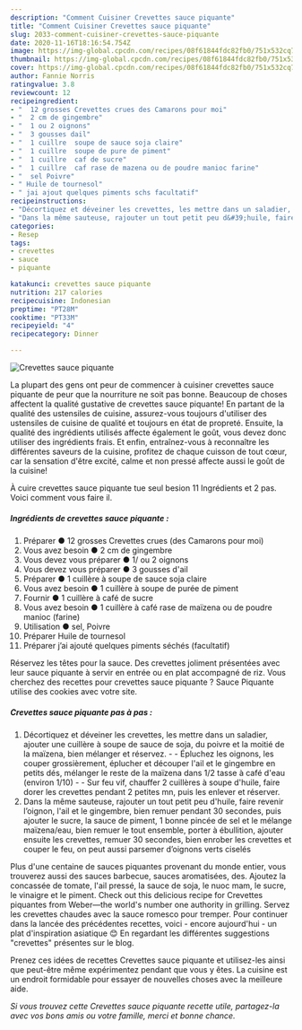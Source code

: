 ```yaml
---
description: "Comment Cuisiner Crevettes sauce piquante"
title: "Comment Cuisiner Crevettes sauce piquante"
slug: 2033-comment-cuisiner-crevettes-sauce-piquante
date: 2020-11-16T18:16:54.754Z
image: https://img-global.cpcdn.com/recipes/08f61844fdc82fb0/751x532cq70/crevettes-sauce-piquante-photo-principale-de-la-recette.jpg
thumbnail: https://img-global.cpcdn.com/recipes/08f61844fdc82fb0/751x532cq70/crevettes-sauce-piquante-photo-principale-de-la-recette.jpg
cover: https://img-global.cpcdn.com/recipes/08f61844fdc82fb0/751x532cq70/crevettes-sauce-piquante-photo-principale-de-la-recette.jpg
author: Fannie Norris
ratingvalue: 3.8
reviewcount: 12
recipeingredient:
- "  12 grosses Crevettes crues des Camarons pour moi"
- "  2 cm de gingembre"
- "  1 ou 2 oignons"
- "  3 gousses dail"
- "  1 cuillre  soupe de sauce soja claire"
- "  1 cuillre  soupe de pure de piment"
- "  1 cuillre  caf de sucre"
- "  1 cuillre  caf rase de mazena ou de poudre manioc farine"
- "  sel Poivre"
- " Huile de tournesol"
- " jai ajout quelques piments schs facultatif"
recipeinstructions:
- "Décortiquez et déveiner les crevettes, les mettre dans un saladier, ajouter une cuillère à soupe de sauce de soja, du poivre et la moitié de la maïzena, bien mélanger et réservez.  Épluchez les oignons, les couper grossièrement, éplucher et découper l&#39;ail et le gingembre en petits dés, mélanger le reste de la maïzena dans 1/2 tasse à café d&#39;eau (environ 1/10)  Sur feu vif, chauffer 2 cuillères à soupe d&#39;huile, faire dorer les crevettes pendant 2 petites mn, puis les enlever et réserver."
- "Dans la même sauteuse, rajouter un tout petit peu d&#39;huile, faire revenir l’oignon, l&#39;ail et le gingembre, bien remuer pendant 30 secondes, puis ajouter le sucre, la sauce de piment, 1 bonne pincée de sel et le mélange maïzena/eau, bien remuer le tout ensemble, porter à ébullition, ajouter ensuite les crevettes, remuer 30 secondes, bien enrober les crevettes et couper le feu, on peut aussi parsemer d’oignons verts ciselés"
categories:
- Resep
tags:
- crevettes
- sauce
- piquante

katakunci: crevettes sauce piquante 
nutrition: 217 calories
recipecuisine: Indonesian
preptime: "PT28M"
cooktime: "PT33M"
recipeyield: "4"
recipecategory: Dinner

---
```



![Crevettes sauce piquante](https://img-global.cpcdn.com/recipes/08f61844fdc82fb0/751x532cq70/crevettes-sauce-piquante-photo-principale-de-la-recette.jpg)

La plupart des gens ont peur de commencer à cuisiner crevettes sauce piquante de peur que la nourriture ne soit pas bonne. Beaucoup de choses affectent la qualité gustative de crevettes sauce piquante! En partant de la qualité des ustensiles de cuisine, assurez-vous toujours d'utiliser des ustensiles de cuisine de qualité et toujours en état de propreté. Ensuite, la qualité des ingrédients utilisés affecte également le goût, vous devez donc utiliser des ingrédients frais. Et enfin, entraînez-vous à reconnaître les différentes saveurs de la cuisine, profitez de chaque cuisson de tout cœur, car la sensation d'être excité, calme et non pressé affecte aussi le goût de la cuisine!

<!--inarticleads1-->

À cuire crevettes sauce piquante tue seul besion 11 Ingrédients et 2 pas. Voici comment vous faire il.

##### Ingrédients de crevettes sauce piquante :

1. Préparer  ● 12 grosses Crevettes crues (des Camarons pour moi)
1. Vous avez besoin  ● 2 cm de gingembre
1. Vous devez vous préparer  ● 1/ ou 2 oignons
1. Vous devez vous préparer  ● 3 gousses d&#39;ail
1. Préparer  ● 1 cuillère à soupe de sauce soja claire
1. Vous avez besoin  ● 1 cuillère à soupe de purée de piment
1. Fournir  ● 1 cuillère à café de sucre
1. Vous avez besoin  ● 1 cuillère à café rase de maïzena ou de poudre manioc (farine)
1. Utilisation  ● sel, Poivre
1. Préparer  Huile de tournesol
1. Préparer  j’ai ajouté quelques piments séchés (facultatif)


Réservez les têtes pour la sauce. Des crevettes joliment présentées avec leur sauce piquante à servir en entrée ou en plat accompagné de riz. Vous cherchez des recettes pour crevettes sauce piquante ? Sauce Piquante utilise des cookies avec votre site. 

<!--inarticleads2-->

##### Crevettes sauce piquante pas à pas :

1. Décortiquez et déveiner les crevettes, les mettre dans un saladier, ajouter une cuillère à soupe de sauce de soja, du poivre et la moitié de la maïzena, bien mélanger et réservez. -  - Épluchez les oignons, les couper grossièrement, éplucher et découper l&#39;ail et le gingembre en petits dés, mélanger le reste de la maïzena dans 1/2 tasse à café d&#39;eau (environ 1/10) -  - Sur feu vif, chauffer 2 cuillères à soupe d&#39;huile, faire dorer les crevettes pendant 2 petites mn, puis les enlever et réserver.
1. Dans la même sauteuse, rajouter un tout petit peu d&#39;huile, faire revenir l’oignon, l&#39;ail et le gingembre, bien remuer pendant 30 secondes, puis ajouter le sucre, la sauce de piment, 1 bonne pincée de sel et le mélange maïzena/eau, bien remuer le tout ensemble, porter à ébullition, ajouter ensuite les crevettes, remuer 30 secondes, bien enrober les crevettes et couper le feu, on peut aussi parsemer d’oignons verts ciselés


Plus d&#39;une centaine de sauces piquantes provenant du monde entier, vous trouverez aussi des sauces barbecue, sauces aromatisées, des. Ajoutez la concassée de tomate, l&#39;ail pressé, la sauce de soja, le nuoc mam, le sucre, le vinaigre et le piment. Check out this delicious recipe for Crevettes piquantes from Weber—the world&#39;s number one authority in grilling. Servez les crevettes chaudes avec la sauce romesco pour tremper. Pour continuer dans la lancée des précédentes recettes, voici - encore aujourd&#39;hui - un plat d&#39;inspiration asiatique 😊 En regardant les différentes suggestions &#34;crevettes&#34; présentes sur le blog. 

<!--inarticleads1-->

<p>
Prenez ces idées de recettes Crevettes sauce piquante et utilisez-les ainsi que peut-être même expérimentez pendant que vous y êtes. La cuisine est un endroit formidable pour essayer de nouvelles choses avec la meilleure aide.
</p>

<p>
<i>Si vous trouvez cette Crevettes sauce piquante recette utile, partagez-la avec vos bons amis ou votre famille, merci et bonne chance.</i>
</p>
